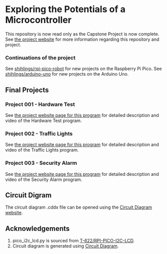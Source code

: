 # Exploring the Potentials of a Microcontroller
This repository is now read only as the Capstone Project is now complete. See [the project website](https://shihlings.github.io/explore-microcontroller) for more information regarding this repository and project.

### Continuations of the project
See [shihlings/rpi-pico-robot](https://github.com/shihlings/rpi-pico-robot) for new projects on the Raspberry Pi Pico. See [shihlings/arduino-uno](https://github.com/shihlings/arduino-uno) for new projects on the Arduino Uno.

## Final Projects
### Project 001 - Hardware Test
See [the project website page for this program](https://shihlings.github.io/explore-microcontroller/final/hardware_check.html) for detailed description and video of the Hardware Test program.

### Project 002 - Traffic Lights
See [the project website page for this program](https://shihlings.github.io/explore-microcontroller/final/traffic_lights.html) for detailed description and video of the Traffic Lights program.

### Project 003 - Security Alarm
See [the project website page for this program](https://shihlings.github.io/explore-microcontroller/final/security_alarm.html) for detailed description and video of the Security Alarm program.

## Circuit Digram
The circuit diagram .cddx file can be opened using the [Circuit Diagram website](https://www.circuit-diagram.org).

## Acknowledgements
1. pico_i2c_lcd.py is sourced from [T-622/RPI-PICO-I2C-LCD](https://github.com/T-622/RPI-PICO-I2C-LCD).
2. Circuit diagram is generated using [Circuit Diagram](https://www.circuit-diagram.org).

